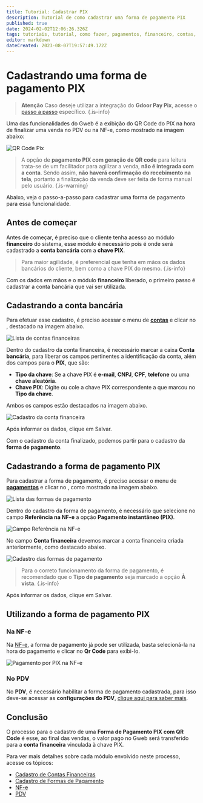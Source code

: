 ```yaml
---
title: Tutorial: Cadastrar PIX
description: Tutorial de como cadastrar uma forma de pagamento PIX
published: true
date: 2024-02-02T12:06:26.326Z
tags: tutoriais, tutorial, como fazer, pagamentos, financeiro, contas, pix
editor: markdown
dateCreated: 2023-08-07T19:57:49.172Z
---
```


# Cadastrando uma forma de pagamento PIX

> **Atenção**
Caso deseje utilizar a integração do **Gdoor Pay Pix**, acesse o [passo a passo](/pt-br/ferramentas/integracoes/gdoorpaypix) específico.
> {.is-info}


Uma das funcionalidades do Gweb é a exibição do QR Code do PIX na hora de finalizar uma venda no PDV ou na NF-e, como mostrado na imagem abaixo:

![QR Code Pix](/tutoriais/cadastrar-pix/qr-code-pix.png)

> A opção de **pagamento PIX com geração de QR code** para leitura trata-se de um facilitador para agilizar a venda, **não é integrada com a conta**. Sendo assim, **não haverá confirmação do recebimento na tela**, portanto a finalização da venda deve ser feita de forma manual pelo usuário.
{.is-warning}

Abaixo, veja o passo-a-passo para cadastrar uma forma de pagamento para essa funcionalidade.

## Antes de começar

Antes de começar, é preciso que o cliente tenha acesso ao módulo **financeiro** do sistema, esse módulo é necessário pois é onde será cadastrado a **conta bancária** com a **chave PIX**.

> Para maior agilidade, é preferencial que tenha em mãos os dados bancários do cliente, bem como a chave PIX do mesmo.
{.is-info}

Com os dados em mãos e o módulo **financeiro** liberado, o primeiro passo é cadastrar a conta bancária que vai ser utilizada.

## Cadastrando a conta bancária

Para efetuar esse cadastro, é preciso acessar o menu de [**contas**](/pt-br/financeiro/contas) e clicar no <em class="mdi mdi-plus-circle"></em>, destacado na imagem abaixo.

![Lista de contas financeiras](/tutoriais/cadastrar-pix/menu-financeiro-contas.png)

Dentro do cadastro da conta financeira, é necessário marcar a caixa <em class="mdi mdi-checkbox-marked"></em> **Conta bancária**, para liberar os campos pertinentes a identificação da conta, além dos campos para o **PIX**, que são:
- **Tipo da chave**: Se a chave PIX é **e-mail**, **CNPJ**, **CPF**, **telefone** ou uma **chave aleatória**.
- **Chave PIX**: Digite ou cole a chave PIX correspondente a que marcou no **Tipo da chave**.

Ambos os campos estão destacados na imagem abaixo.

![Cadastro da conta financeira](/tutoriais/cadastrar-pix/cadastro-conta-financeira.png)

Após informar os dados, clique em <span class="mat-button mat-accent">Salvar</span>.

Com o cadastro da conta finalizado, podemos partir para o cadastro da **forma de pagamento**.

## Cadastrando a forma de pagamento PIX

Para cadastrar a forma de pagamento, é preciso acessar o menu de [**pagamentos**](/pt-br/cadastros/pagamentos) e clicar no <em class="mdi mdi-plus-circle"></em>, como mostrado na imagem abaixo.

![Lista das formas de pagamento](/tutoriais/cadastrar-pix/lista-forma-pagamentos.png)

Dentro do cadastro da forma de pagamento, é necessário que selecione no campo **Referência na NF-e** a opção **Pagamento instantâneo (PIX)**.

![Campo Referência na NF-e](/tutoriais/cadastrar-pix/campo-referencia-nfe.png)

No campo **Conta financeira** devemos marcar a conta financeira criada anteriormente, como destacado abaixo.

![Cadastro das formas de pagamento](/tutoriais/cadastrar-pix/nova_forma_de_pagamento.png)

> Para o correto funcionamento da forma de pagamento, é recomendado que o **Tipo de pagamento** seja marcado a opção **À vista**.
{.is-info}

Após informar os dados, clique em <span class="mat-button mat-accent">Salvar</span>.

## Utilizando a forma de pagamento PIX

### Na NF-e

Na [NF-e](/pt-br/movimentos/nf-e), a forma de pagamento já pode ser utilizada, basta selecioná-la na hora do pagamento e clicar no <em class="mdi mdi-qrcode"></em>**Qr Code** para exibi-lo.

![Pagamento por PIX na NF-e](/tutoriais/cadastrar-pix/pagamento-nfe-pix.png)

### No PDV

No **PDV**, é necessário habilitar a forma de pagamento cadastrada, para isso deve-se acessar as **configurações do PDV**, [clique aqui para saber mais](/pt-br/movimentos/pdv#meios-de-pagamento).


## Conclusão

O processo para o cadastro de uma **Forma de Pagamento PIX com QR Code** é esse, ao final das vendas, o valor pago no Gweb será transferido para a **conta financeira** vinculada à chave PIX.

Para ver mais detalhes sobre cada módulo envolvido neste processo, acesse os tópicos:

- [Cadastro de Contas Financeiras](/pt-br/financeiro/contas)
- [Cadastro de Formas de Pagamento](/pt-br/cadastros/pagamentos)
- [NF-e](/pt-br/tutoriais/como-emitir-uma-nfe)
- [PDV](/pt-br/movimentos/pdv)